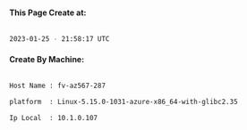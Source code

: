 
   
#### This Page Create at:

```bash

2023-01-25 - 21:58:17 UTC

```

#### Create By Machine:

```bash

Host Name : fv-az567-287

platform  : Linux-5.15.0-1031-azure-x86_64-with-glibc2.35

Ip Local  : 10.1.0.107

```

